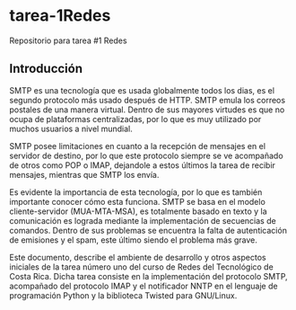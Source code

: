 # tarea-1Redes
Repositorio para tarea #1 Redes
## Introducción
SMTP es una tecnología que es usada globalmente todos los dias, es el segundo protocolo más usado después de HTTP. SMTP emula los correos postales de una manera virtual. Dentro de sus mayores virtudes es que no ocupa de plataformas centralizadas, por lo que es muy utilizado por muchos usuarios a nivel mundial.

SMTP posee limitaciones en cuanto a la recepción de mensajes en el servidor de destino, por lo que este protocolo siempre se ve acompañado de otros como POP o IMAP, dejandole a estos últimos la tarea de recibir mensajes, mientras que SMTP los envía.

Es evidente la importancia de esta tecnología, por lo que es también importante conocer cómo esta funciona. SMTP se basa en el modelo cliente-servidor (MUA-MTA-MSA), es totalmente basado en texto y la comunicación es lograda mediante la implementación de secuencias de comandos. Dentro de sus problemas se encuentra la falta de autenticación de emisiones y el spam, este último siendo el problema más grave.

Este documento, describe el ambiente de desarrollo y otros aspectos iniciales de la tarea número uno del curso de Redes del Tecnológico de Costa Rica. Dicha tarea consiste en la implementación del protocolo SMTP, acompañado del protocolo IMAP y el notificador NNTP en el lenguaje de programación Python y la biblioteca Twisted para GNU/Linux.
